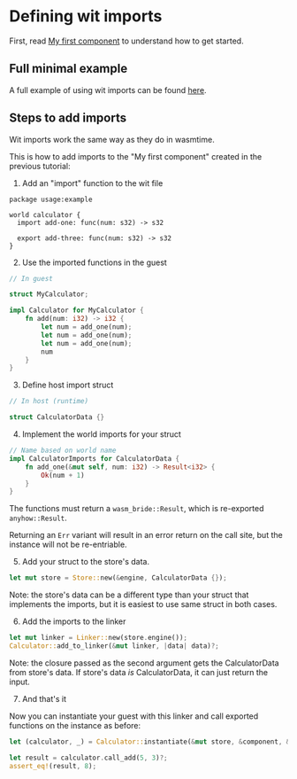 # Defining wit imports

First, read [My first component](./my_first_component.md) to understand how to get started.

## Full minimal example

A full example of using wit imports can be found [here](https://github.com/kajacx/wasm-playground/tree/wasm-bridge-06-readd-imports).

## Steps to add imports

Wit imports work the same way as they do in wasmtime.

This is how to add imports to the "My first component" created in the previous tutorial:

1. Add an "import" function to the wit file
```wit
package usage:example

world calculator {
  import add-one: func(num: s32) -> s32

  export add-three: func(num: s32) -> s32
}
```

2. Use the imported functions in the guest
```rust
// In guest

struct MyCalculator;

impl Calculator for MyCalculator {
    fn add(num: i32) -> i32 {
        let num = add_one(num);
        let num = add_one(num);
        let num = add_one(num);
        num
    }
}
```

3. Define host import struct
```rust
// In host (runtime)

struct CalculatorData {}
```

4. Implement the world imports for your struct
```rust
// Name based on world name
impl CalculatorImports for CalculatorData {
    fn add_one(&mut self, num: i32) -> Result<i32> {
        Ok(num + 1)
    }
}
```

The functions must return a `wasm_bride::Result`, which is re-exported `anyhow::Result`.

Returning an `Err` variant will result in an error return on the call site,
but the instance will not be re-entriable.

5. Add your struct to the store's data.

```rust
let mut store = Store::new(&engine, CalculatorData {});
```

Note: the store's data can be a different type than your struct that implements the imports,
but it is easiest to use same struct in both cases.

6. Add the imports to the linker

```rust
let mut linker = Linker::new(store.engine());
Calculator::add_to_linker(&mut linker, |data| data)?;
```

Note: the closure passed as the second argument gets the CalculatorData from store's data.
If store's data *is* CalculatorData, it can just return the input.

7. And that's it

Now you can instantiate your guest with this linker and call exported functions on the instance as before:

```rust
let (calculator, _) = Calculator::instantiate(&mut store, &component, &linker)?;

let result = calculator.call_add(5, 3)?;
assert_eq!(result, 8);
```
